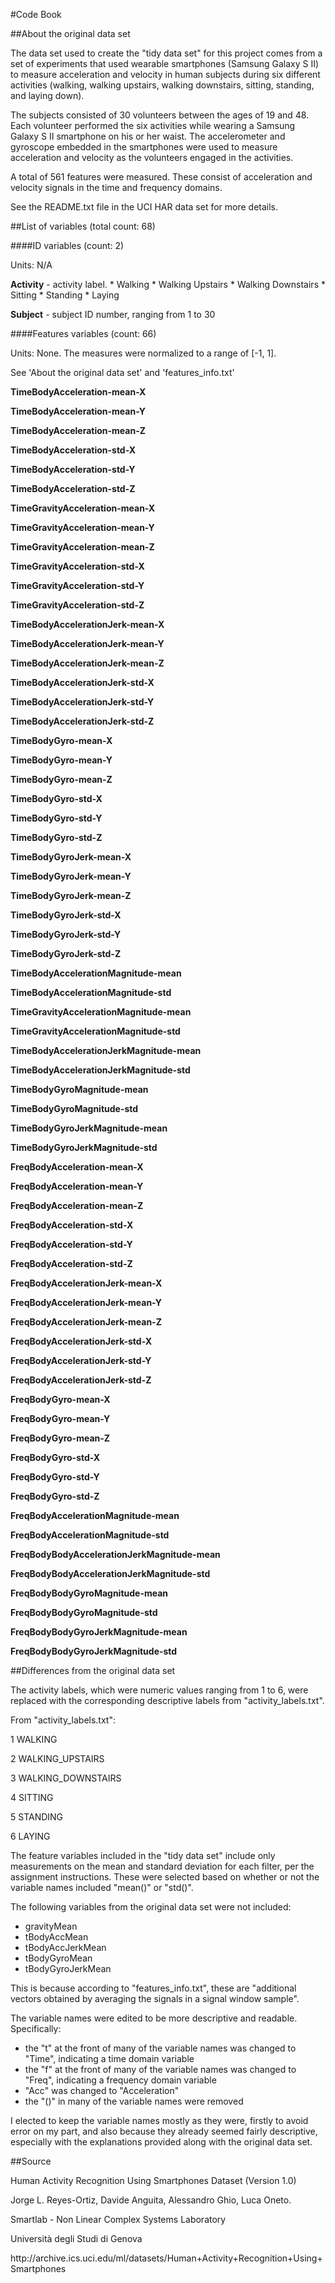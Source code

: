 #Code Book

##About the original data set

The data set used to create the "tidy data set" for this project comes from a set of experiments that used wearable smartphones (Samsung Galaxy S II) to measure acceleration and velocity in human subjects during six different activities (walking, walking upstairs, walking downstairs, sitting, standing, and laying down). 

The subjects consisted of 30 volunteers between the ages of 19 and 48. Each volunteer performed the six activities while wearing a Samsung Galaxy S II smartphone on his or her waist. The accelerometer and gyroscope embedded in the smartphones were used to measure acceleration and velocity as the volunteers engaged in the activities. 

A total of 561 features were measured. These consist of acceleration and velocity signals in the time and frequency domains.

See the README.txt file in the UCI HAR data set for more details. 

##List of variables (total count: 68)

####ID variables (count: 2)

Units: N/A

<p><strong>Activity</strong> - activity label. 
* Walking
* Walking Upstairs
* Walking Downstairs
* Sitting
* Standing
* Laying

<p><strong>Subject</strong> - subject ID number, ranging from 1 to 30

####Features variables (count: 66)

Units: None. The measures were normalized to a range of [-1, 1]. 

See 'About the original data set' and 'features_info.txt'

<p><strong>TimeBodyAcceleration-mean-X</strong>
<p><strong>TimeBodyAcceleration-mean-Y</strong>
<p><strong>TimeBodyAcceleration-mean-Z</strong>
<p><strong>TimeBodyAcceleration-std-X</strong>
<p><strong>TimeBodyAcceleration-std-Y</strong>
<p><strong>TimeBodyAcceleration-std-Z</strong>
<p><strong>TimeGravityAcceleration-mean-X</strong>
<p><strong>TimeGravityAcceleration-mean-Y</strong>
<p><strong>TimeGravityAcceleration-mean-Z</strong>
<p><strong>TimeGravityAcceleration-std-X</strong>
<p><strong>TimeGravityAcceleration-std-Y</strong>
<p><strong>TimeGravityAcceleration-std-Z</strong>
<p><strong>TimeBodyAccelerationJerk-mean-X</strong>
<p><strong>TimeBodyAccelerationJerk-mean-Y</strong>
<p><strong>TimeBodyAccelerationJerk-mean-Z</strong>
<p><strong>TimeBodyAccelerationJerk-std-X</strong>
<p><strong>TimeBodyAccelerationJerk-std-Y</strong>
<p><strong>TimeBodyAccelerationJerk-std-Z</strong>
<p><strong>TimeBodyGyro-mean-X</strong>
<p><strong>TimeBodyGyro-mean-Y</strong>
<p><strong>TimeBodyGyro-mean-Z</strong>
<p><strong>TimeBodyGyro-std-X</strong>
<p><strong>TimeBodyGyro-std-Y</strong>
<p><strong>TimeBodyGyro-std-Z</strong>
<p><strong>TimeBodyGyroJerk-mean-X</strong>
<p><strong>TimeBodyGyroJerk-mean-Y</strong>
<p><strong>TimeBodyGyroJerk-mean-Z</strong>
<p><strong>TimeBodyGyroJerk-std-X</strong>
<p><strong>TimeBodyGyroJerk-std-Y</strong>
<p><strong>TimeBodyGyroJerk-std-Z</strong>
<p><strong>TimeBodyAccelerationMagnitude-mean</strong>
<p><strong>TimeBodyAccelerationMagnitude-std</strong>
<p><strong>TimeGravityAccelerationMagnitude-mean</strong>
<p><strong>TimeGravityAccelerationMagnitude-std</strong>
<p><strong>TimeBodyAccelerationJerkMagnitude-mean</strong>
<p><strong>TimeBodyAccelerationJerkMagnitude-std</strong>
<p><strong>TimeBodyGyroMagnitude-mean</strong>
<p><strong>TimeBodyGyroMagnitude-std</strong>
<p><strong>TimeBodyGyroJerkMagnitude-mean</strong>
<p><strong>TimeBodyGyroJerkMagnitude-std</strong>
<p><strong>FreqBodyAcceleration-mean-X</strong>
<p><strong>FreqBodyAcceleration-mean-Y</strong>
<p><strong>FreqBodyAcceleration-mean-Z</strong>
<p><strong>FreqBodyAcceleration-std-X</strong>
<p><strong>FreqBodyAcceleration-std-Y</strong>
<p><strong>FreqBodyAcceleration-std-Z</strong>
<p><strong>FreqBodyAccelerationJerk-mean-X</strong>
<p><strong>FreqBodyAccelerationJerk-mean-Y</strong>
<p><strong>FreqBodyAccelerationJerk-mean-Z</strong>
<p><strong>FreqBodyAccelerationJerk-std-X</strong>
<p><strong>FreqBodyAccelerationJerk-std-Y</strong>
<p><strong>FreqBodyAccelerationJerk-std-Z</strong>
<p><strong>FreqBodyGyro-mean-X</strong>
<p><strong>FreqBodyGyro-mean-Y</strong>
<p><strong>FreqBodyGyro-mean-Z</strong>
<p><strong>FreqBodyGyro-std-X</strong>
<p><strong>FreqBodyGyro-std-Y</strong>
<p><strong>FreqBodyGyro-std-Z</strong>
<p><strong>FreqBodyAccelerationMagnitude-mean</strong>
<p><strong>FreqBodyAccelerationMagnitude-std</strong>
<p><strong>FreqBodyBodyAccelerationJerkMagnitude-mean</strong>
<p><strong>FreqBodyBodyAccelerationJerkMagnitude-std</strong>
<p><strong>FreqBodyBodyGyroMagnitude-mean</strong>
<p><strong>FreqBodyBodyGyroMagnitude-std</strong>
<p><strong>FreqBodyBodyGyroJerkMagnitude-mean</strong>
<p><strong>FreqBodyBodyGyroJerkMagnitude-std</strong>

##Differences from the original data set

The activity labels, which were numeric values ranging from 1 to 6, were replaced with the corresponding descriptive labels from "activity_labels.txt".

From "activity_labels.txt":

<p><p>1 WALKING
<p><p>2 WALKING_UPSTAIRS
<p><p>3 WALKING_DOWNSTAIRS
<p><p>4 SITTING
<p><p>5 STANDING
<p><p>6 LAYING

The feature variables included in the "tidy data set" include only measurements on the mean and standard deviation for each filter, per the assignment instructions. These were selected based on whether or not the variable names included "mean()" or "std()".

The following variables from the original data set were not included:

* gravityMean
* tBodyAccMean
* tBodyAccJerkMean
* tBodyGyroMean
* tBodyGyroJerkMean

This is because according to "features_info.txt", these are "additional vectors obtained by averaging the signals in a signal window sample".

The variable names were edited to be more descriptive and readable. Specifically:
* the "t" at the front of many of the variable names was changed to "Time", indicating a time domain variable
* the "f" at the front of many of the variable names was changed to "Freq", indicating a frequency domain variable
* "Acc" was changed to "Acceleration"
* the "()" in many of the variable names were removed

I elected to keep the variable names mostly as they were, firstly to avoid error on my part, and also because they already seemed fairly descriptive, especially with the explanations provided along with the original data set.

##Source
<p>Human Activity Recognition Using Smartphones Dataset (Version 1.0)
<p>Jorge L. Reyes-Ortiz, Davide Anguita, Alessandro Ghio, Luca Oneto.
<p>Smartlab - Non Linear Complex Systems Laboratory
<p>Università degli Studi di Genova
<p>http://archive.ics.uci.edu/ml/datasets/Human+Activity+Recognition+Using+Smartphones

